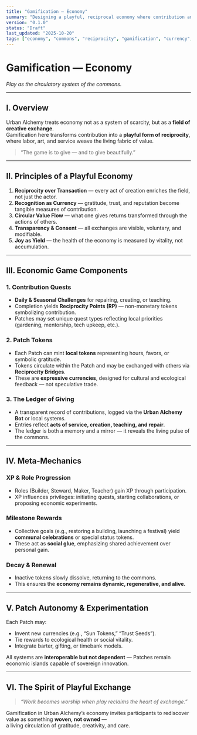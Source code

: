 ```yaml
---
title: "Gamification — Economy"
summary: "Designing a playful, reciprocal economy where contribution and creativity generate shared value."
version: "0.1.0"
status: "Draft"
last_updated: "2025-10-20"
tags: ["economy", "commons", "reciprocity", "gamification", "currency", "rewards"]
---
```


# Gamification — Economy  
*Play as the circulatory system of the commons.*

---

## I. Overview

Urban Alchemy treats economy not as a system of scarcity, but as a **field of creative exchange**.  
Gamification here transforms contribution into a **playful form of reciprocity**, where labor, art, and service weave the living fabric of value.

> “The game is to give — and to give beautifully.”

---

## II. Principles of a Playful Economy

1. **Reciprocity over Transaction** — every act of creation enriches the field, not just the actor.  
2. **Recognition as Currency** — gratitude, trust, and reputation become tangible measures of contribution.  
3. **Circular Value Flow** — what one gives returns transformed through the actions of others.  
4. **Transparency & Consent** — all exchanges are visible, voluntary, and modifiable.  
5. **Joy as Yield** — the health of the economy is measured by vitality, not accumulation.

---

## III. Economic Game Components

### 1. Contribution Quests
- **Daily & Seasonal Challenges** for repairing, creating, or teaching.  
- Completion yields **Reciprocity Points (RP)** — non-monetary tokens symbolizing contribution.  
- Patches may set unique quest types reflecting local priorities (gardening, mentorship, tech upkeep, etc.).

### 2. Patch Tokens
- Each Patch can mint **local tokens** representing hours, favors, or symbolic gratitude.  
- Tokens circulate within the Patch and may be exchanged with others via **Reciprocity Bridges**.  
- These are **expressive currencies**, designed for cultural and ecological feedback — not speculative trade.

### 3. The Ledger of Giving
- A transparent record of contributions, logged via the **Urban Alchemy Bot** or local systems.  
- Entries reflect **acts of service, creation, teaching, and repair**.  
- The ledger is both a memory and a mirror — it reveals the living pulse of the commons.

---

## IV. Meta-Mechanics

### XP & Role Progression
- Roles (Builder, Steward, Maker, Teacher) gain XP through participation.  
- XP influences privileges: initiating quests, starting collaborations, or proposing economic experiments.

### Milestone Rewards
- Collective goals (e.g., restoring a building, launching a festival) yield **communal celebrations** or special status tokens.  
- These act as **social glue**, emphasizing shared achievement over personal gain.

### Decay & Renewal
- Inactive tokens slowly dissolve, returning to the commons.  
- This ensures the **economy remains dynamic, regenerative, and alive.**

---

## V. Patch Autonomy & Experimentation

Each Patch may:
- Invent new currencies (e.g., “Sun Tokens,” “Trust Seeds”).  
- Tie rewards to ecological health or social vitality.  
- Integrate barter, gifting, or timebank models.  

All systems are **interoperable but not dependent** — Patches remain economic islands capable of sovereign innovation.

---

## VI. The Spirit of Playful Exchange

> *“Work becomes worship when play reclaims the heart of exchange.”*  

Gamification in Urban Alchemy’s economy invites participants to rediscover value as something **woven, not owned** —  
a living circulation of gratitude, creativity, and care.
